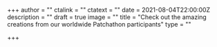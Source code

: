 +++
author = ""
ctalink = ""
ctatext = ""
date = 2021-08-04T22:00:00Z
description = ""
draft = true
image = ""
title = "Check out the amazing creations from our worldwide Patchathon participants"
type = ""

+++
